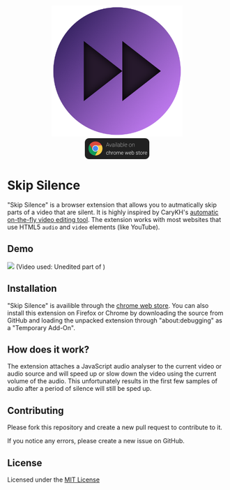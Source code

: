 <p align="center">
    <img src="icons/icon-500.png" height="300"><br />
    <a href="https://chrome.google.com/webstore/detail/skip-silence/fhdmkhbefcbhakffdihhceaklaigdllh">
        <img src="icons/chrome.png" alt="Availible on chrome web store" width="150">
    </a>
</p>

# Skip Silence
"Skip Silence" is a browser extension that allows you to autmatically skip parts of a video that are silent.
It is highly inspired by CaryKH's [automatic on-the-fly video editing tool](https://www.youtube.com/watch?v=DQ8orIurGxw).
The extension works with most websites that use HTML5 `audio` and `video` elements (like YouTube).

## Demo
<img src="demo.gif" height="300">
(Video used: Unedited part of <https://youtu.be/DQ8orIurGxw?t=234>)

## Installation
"Skip Silence" is availible through the [chrome web store](https://chrome.google.com/webstore/detail/skip-silence/fhdmkhbefcbhakffdihhceaklaigdllh).
You can also install this extension on Firefox or Chrome by downloading the source from GitHub and loading the unpacked extension through "about:debugging" as a "Temporary Add-On".

## How does it work?
The extension attaches a JavaScript audio analyser to the current video or audio source and will speed up or slow down the video using the current volume of the audio. This unfortunately results in the first few samples of audio after a period of silence will still be sped up.

## Contributing
Please fork this repository and create a new pull request to contribute to it.

If you notice any errors, please create a new issue on GitHub.

## License
Licensed under the [MIT License](LICENSE)